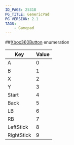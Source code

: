 ```yaml
---
ID_PAGE: 25318
PG_TITLE: GenericPad
PG_VERSION: 2.1
TAGS:
    - Gamepad
---
```

##[Xbox360Button](/classes/2.5/Xbox360Button) enumeration

Key | Value
---|---
A | 0
B | 1
X | 2
Y | 3
Start | 4
Back | 5
LB | 6
RB | 7
LeftStick | 8
RightStick | 9


